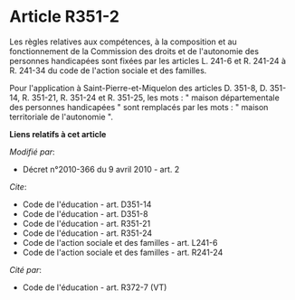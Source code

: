 # Article R351-2

Les règles relatives aux compétences, à la composition et au fonctionnement de la Commission des droits et de l'autonomie des
personnes handicapées sont fixées par les articles L. 241-6 et R. 241-24 à R. 241-34 du code de l'action sociale et des
familles. 

Pour l'application à Saint-Pierre-et-Miquelon des articles D. 351-8, 
D. 351-14, R. 351-21, R. 351-24 et R. 351-25, les mots : " maison départementale des personnes handicapées " sont remplacés
par les mots : " maison territoriale de l'autonomie ".

**Liens relatifs à cet article**

_Modifié par_:

  - Décret n°2010-366 du 9 avril 2010 - art. 2

_Cite_:

  - Code de l'éducation - art. D351-14
  - Code de l'éducation - art. D351-8
  - Code de l'éducation - art. R351-21
  - Code de l'éducation - art. R351-24
  - Code de l'action sociale et des familles - art. L241-6
  - Code de l'action sociale et des familles - art. R241-24

_Cité par_:

  - Code de l'éducation - art. R372-7 (VT)
